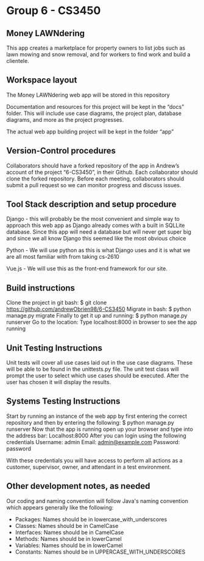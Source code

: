 # Group 6 - CS3450

## Money LAWNdering
This app creates a marketplace for property owners to list jobs such as lawn mowing and snow removal, and for workers to find work and build a clientele.

## Workspace layout
The Money LAWNdering web app will be stored in this repository

Documentation and resources for this project will be kept in the “docs” folder. This will include use case diagrams, the project plan, database diagrams, and more as the project progresses.

The actual web app building project will be kept in the folder “app”

## Version-Control procedures
Collaborators should have a forked repository of the app in Andrew’s account of the project “6-CS3450”, in their Github. Each collaborator should clone the forked repository. Before each meeting, collaborators should submit a pull request so we can monitor progress and discuss issues.

## Tool Stack description and setup procedure
Django - this will probably be the most convenient and simple way to approach this web app as Django already comes with a built in SQLLite database. Since this app will need a database but will never get super big and since we all know Django this seemed like the most obvious choice

Python - We will use python as this is what Django uses and it is what we are all most familiar with from taking cs-2610

Vue.js - We will use this as the front-end framework for our site.


## Build instructions
Clone the project in git bash:
    $ git clone https://github.com/andrewObrien98/6-CS3450
Migrate in bash:
    $ python manage.py migrate
Finally to get it up and running:
    $ python manage.py runserver
Go to the location:
    Type localhost:8000 in browser to see the app running

## Unit Testing Instructions
Unit tests will cover all use cases laid out in the use case diagrams. These will be able to be found in the unittests.py file. The unit test class will prompt the user to select which use cases should be executed. After the user has chosen it will display the results.

## Systems Testing Instructions
Start by running an instance of the web app by first entering the correct repository and then by entering the following:
    $ python manage.py runserver
Now that the app is running open up your browser and type into the address bar:
    Localhost:8000
After you can login using the following credentials
    Username: admin
    Email: admin@example.com
    Password: password

With these credentials you will have access to perform all actions as a customer, supervisor, owner, and attendant in a test environment.

## Other development notes, as needed
Our coding and naming convention will follow Java's naming convention which appears generally like the following:
* Packages: Names should be in lowercase_with_underscores
* Classes: Names should be in CamelCase
* Interfaces: Names should be in CamelCase
* Methods: Names should be in lowerCamel
* Variables: Names should be in lowerCamel
* Constants: Names should be in UPPERCASE_WITH_UNDERSCORES


